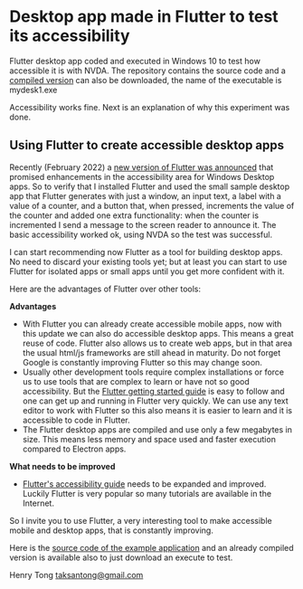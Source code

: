 # Desktop app made in Flutter to test its accessibility
Flutter desktop app coded and executed in Windows 10 to test how accessible it is with NVDA. The repository contains the source code and a [compiled version](https://drive.google.com/drive/folders/1v_kwMdTo3cN7WCVogTa-o6_2Darierfu?usp=sharing) can also be downloaded, the name of the executable is mydesk1.exe

Accessibility works fine. Next is an explanation of why this experiment was done.

## Using Flutter to create accessible desktop apps
Recently (February 2022) a [new version of Flutter was announced](https://developers.googleblog.com/2022/02/announcing-flutter-for-windows.html) that promised enhancements in the accessibility area for Windows Desktop apps. So to verify that I installed Flutter and used the small sample desktop app that Flutter generates with just a window, an input text, a label with a value of a counter, and a button that, when pressed, increments the value of the counter and added one extra functionality: when the counter is incremented I send a message to the screen reader to announce it. The basic accessibility worked ok, using NVDA so the test was successful.

I can start recommending now Flutter as a tool for building desktop apps. No need to discard your existing tools yet; but at least you can start to use Flutter for isolated apps or small apps until you get more confident with it.

Here are the advantages of Flutter over other tools:

**Advantages**

- With Flutter you can already create accessible mobile apps, now with this update we can also do accessible desktop apps. This means a great reuse of code. Flutter also allows us to create web apps, but in that area the usual html/js frameworks are still ahead in maturity. Do not forget Google is constantly improving Flutter so this may change soon.
- Usually other development tools require complex installations or force us to use tools that are complex to learn or have not so good accessibility. But the [Flutter getting started guide](https://docs.flutter.dev/get-started/install) is easy to follow and one can get up and running in Flutter very quickly. We can use any text editor to work with Flutter so this also means it is easier to learn and it is accessible to code in Flutter.
- The Flutter desktop apps are compiled and use only a few megabytes in size. This means less memory and space used and faster execution compared to Electron apps.

**What needs to be improved**

- [Flutter's accessibility guide](https://docs.flutter.dev/development/accessibility-and-localization/accessibility) needs to be expanded and improved. Luckily Flutter is very popular so many tutorials are available in the Internet.

So I invite you to use Flutter, a very interesting tool to make accessible mobile and desktop apps, that is constantly improving.

Here is the [source code of the example application](https://github.com/dalatgit/flutter_desktop_test) and an already compiled version is available also to just download an execute to test.

Henry Tong
taksantong@gmail.com
